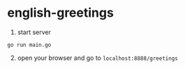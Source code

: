 # english-greetings

1. start server
```
go run main.go
```

2. open your browser and go to ```localhost:8888/greetings```
